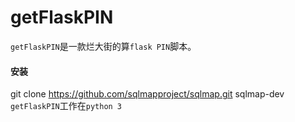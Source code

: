 # getFlaskPIN
`getFlaskPIN`是一款烂大街的算`flask PIN`脚本。
#### 安装
git clone https://github.com/sqlmapproject/sqlmap.git sqlmap-dev
`getFlaskPIN`工作在`python 3`